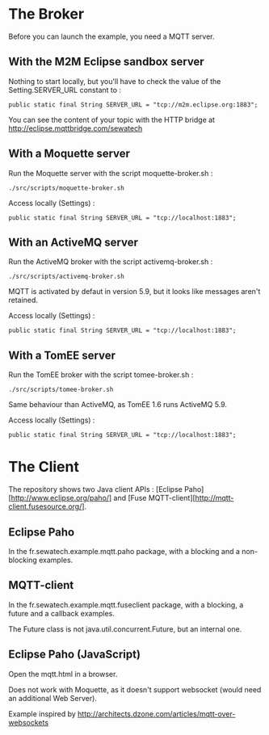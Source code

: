 The Broker
=========

Before you can launch the example, you need a MQTT server.

With the M2M Eclipse sandbox server
-------------

Nothing to start locally, but you'll have to check the value of the Setting.SERVER_URL constant to :

    public static final String SERVER_URL = "tcp://m2m.eclipse.org:1883";

You can see the content of your topic with the HTTP bridge at http://eclipse.mqttbridge.com/sewatech

With a Moquette server
-------------

Run the Moquette server with the script moquette-broker.sh :

    ./src/scripts/moquette-broker.sh

Access locally (Settings) :

    public static final String SERVER_URL = "tcp://localhost:1883";


With an ActiveMQ server
-------------

Run the ActiveMQ broker with the script activemq-broker.sh :

    ./src/scripts/activemq-broker.sh

MQTT is activated by defaut in version 5.9, but it looks like messages aren't retained.

Access locally (Settings) :

    public static final String SERVER_URL = "tcp://localhost:1883";

With a TomEE server
-------------

Run the TomEE broker with the script tomee-broker.sh :

    ./src/scripts/tomee-broker.sh

Same behaviour than ActiveMQ, as TomEE 1.6 runs ActiveMQ 5.9.

Access locally (Settings) :

    public static final String SERVER_URL = "tcp://localhost:1883";

The Client
=========

The repository shows two Java client APIs : [Eclipse Paho][http://www.eclipse.org/paho/] and [Fuse MQTT-client][http://mqtt-client.fusesource.org/].

Eclipse Paho
-----------

In the fr.sewatech.example.mqtt.paho package, with a blocking and a non-blocking examples.

MQTT-client
-----------

In the fr.sewatech.example.mqtt.fuseclient package, with a blocking, a future and a callback examples.

The Future class is not java.util.concurrent.Future, but an internal one.

Eclipse Paho (JavaScript)
-----------

Open the mqtt.html in a browser.

Does not work with Moquette, as it doesn't support websocket (would need an additional Web Server).

Example inspired by http://architects.dzone.com/articles/mqtt-over-websockets
